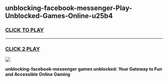 
## unblocking-facebook-messenger-Play-Unblocked-Games-Online-u25b4
<h3>
<a href="https://premium76.site?title=unblocking-facebook-messenger&ref=25A">CLICK TO PLAY</a></h3>
<hr>

<h3>
<a href="https://premium76.site?title=unblocking-facebook-messenger&ref=25A">CLICK 2 PLAY</a>
  
</h3>

<a href="https://premium76.site?title=unblocking-facebook-messenger&ref=25A"><img src="https://clearcache.store/games.png"></a>


**unblocking-facebook-messenger games unblocked: Your Gateway to Fun and Accessible Online Gaming**
